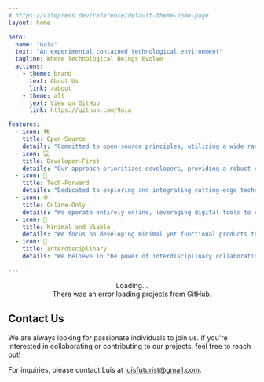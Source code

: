 ```yaml
---
# https://vitepress.dev/reference/default-theme-home-page
layout: home

hero:
  name: "Gaia"
  text: "An experimental contained technological environment"
  tagline: Where Technological Beings Evolve
  actions:
    - theme: brand
      text: About Us
      link: /about
    - theme: alt
      text: View on GitHub
      link: https://github.com/9aia

features:
  - icon: 🛠️
    title: Open-Source
    details: "Committed to open-source principles, utilizing a wide range of open-source technologies in our projects and striving to make our work open-source whenever possible, fostering collaboration and innovation."
  - icon: 💻
    title: Developer-First
    details: "Our approach prioritizes developers, providing a robust coding experience that allows for deep customization and scalability without relying on low-code solutions."
  - icon: 🚀
    title: Tech-Forward
    details: "Dedicated to exploring and integrating cutting-edge technologies, especially in generative AI, we keep our projects at the forefront of technological advancement."
  - icon: 🌐
    title: Online-Only
    details: "We operate entirely online, leveraging digital tools to connect, collaborate, and experiment, ensuring accessibility and inclusivity in our projects."
  - icon: 🌱
    title: Minimal and Viable
    details: "We focus on developing minimal yet functional products that facilitate rapid prototyping and iterative development, allowing us to respond swiftly to feedback and user needs."
  - icon: 🌈
    title: Interdisciplinary
    details: "We believe in the power of interdisciplinary collaboration, integrating insights from various fields to enrich our projects and address complex challenges."

---
```


<script setup>
import { onBeforeMount } from "vue"; 
import { VPTeamPageTitle, VPTeamMembers, VPLink, VPHomeContent } from "vitepress/theme";
import { useGithubPinnedRepos } from "./composables/useGithubPinnedRepos";
import PageSection from "./components/PageSection.vue";
import Projects from "./components/Projects.vue";
import ProjectsItem from "./components/ProjectsItem.vue";

const { data: projects, isLoading, err, fetchData } = useGithubPinnedRepos();
onBeforeMount(() => {
    fetchData(["9aia"]);
});
</script>

<div>
    <VPTeamPageTitle>
        <template #title>Our Projects</template>
        <template #lead>
          Discover our diverse range of projects focused on developing minimal and viable solutions using cutting-edge technologies.
        </template>
    </VPTeamPageTitle>
    <div v-if="isLoading" class="feedback loading">Loading...</div>
    <div v-else>
        <div v-if="err" class="feedback error">
            There was an error loading projects from GitHub.
        </div>
        <Projects v-else :projects="projects" />
    </div>
</div>

<style scoped lang="scss">
.feedback {
    text-align: center;
}

.loading {
    color: var(--vp-c-gray-1);
}

.error {
    color: var(--vp-c-danger-1);
}
</style>

## Contact Us

We are always looking for passionate individuals to join us. If you're interested in collaborating or contributing to our projects, feel free to reach out!

For inquiries, please contact Luis at <VPLink href="mailto:luisfuturist@gmail.com">luisfuturist@gmail.com</VPLink>.

<style>
:root {
  --vp-home-hero-name-color: transparent;
  --vp-home-hero-name-background: -webkit-linear-gradient(120deg, #bd34fe, #41d1ff);
}
</style>